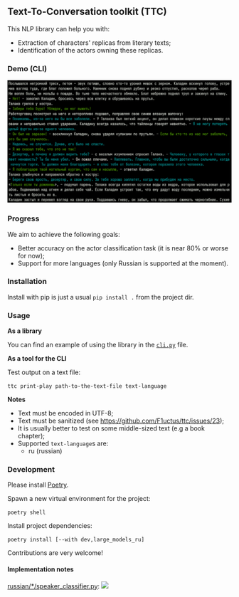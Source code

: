 ## Text-To-Conversation toolkit (TTC)

This NLP library can help you with:

- Extraction of characters' replicas from literary texts;
- Identification of the actors owning these replicas.

### Demo (CLI)

![](assets/demo-cli.png)

### Progress

We aim to achieve the following goals:

- Better accuracy on the actor classification task
  (it is near 80% or worse for now);
- Support for more languages
  (only Russian is supported at the moment).

### Installation

Install with pip is just a usual `pip install .` from the project dir.

### Usage

**As a library**

You can find an example of using the library in the [`cli.py`](ttc/cli.py) file.

**As a tool for the CLI**

Test output on a text file:

```console
ttc print-play path-to-the-text-file text-language
```

**Notes**

- Text must be encoded in UTF-8;
- Text must be sanitized (see https://github.com/F1uctus/ttc/issues/23);
- It is usually better to test on some middle-sized text (e.g a book chapter);
- Supported `text-language`s are:
    + ru (russian)

### Development

Please install [Poetry](https://python-poetry.org).

Spawn a new virtual environment for the project:

```console
poetry shell
```

Install project dependencies:

```console
poetry install [--with dev,large_models_ru]
```

Contributions are very welcome!

#### Implementation notes

[russian/*/speaker_classifier.py](ttc/language/russian/pipelines/speaker_classifier.py):
![](http://www.plantuml.com/plantuml/svg/ZLFDYbe_5D_dAGwpSlwWV-oc82hJbWe3TX1SEY9HZsCm9fSajhKVq0Veijk-t3n9Sq-I6--zPUf6St9--NsSoxcpZXjtEah6zcABWCV2dM6BTcD4uOHMp1w4AhZXHv12eJiN2DgulMON7K_Y4BuoW8bMRYw-8FHVn-g17t4u_A2L7e_XdJuPWOPzPym99n4sabihTkULBP0Vq5Z65lyjeTiTmrJhWWNcctk7fZoip-2yCOds1hWDaF871j3hzM1H6Fou34U3XHGR7Yk5dnqTMQ8ieJrKsrKP2qOGyJqQ25sInDpRdvO8qY5ZwQgYccMnmGXcmGMzdldJl3Ymz8JUfyludyCclaSsN8y1eBE28OXk_nQ-3VzVZtD4w4AVqZmgmdO8101Du18Mqyaoeg0Z25J1dd_yodCAI1Piepf91-cpiOR_q1t0y--VByw0R1BX6sl5ameFMNnFNBN6PT6UIXdAfrWCl5NwI48zBIb7aevQEuTc7W4iizKRBzhtCXQvsUmxIUYs5Bg8Kl7NI7Ea3AYNxLYLC8NpdyJ7GxNrsF19Ak6tkDC6trEhBPlRruSZcLQqIC5gX3bOCf2BAqC9PT7RrIha0hekjUDsNeIyJz2MYIRWogILTZDi9c9DvXmvssdKxU1f7L-rThQzhm6mMAFxXAZggqgx-iyzdN0frtnpo9lwbn0PTTsiWf_Mf18BImVYRlJgvSLusfeZUD0AOmmXQxHq4-tICHFTeTgUZl8F)
